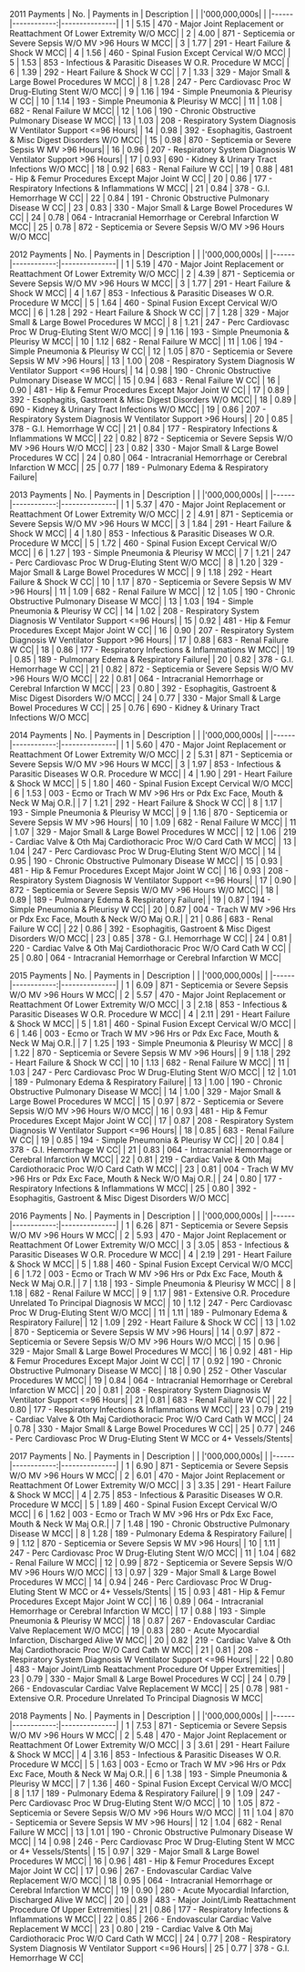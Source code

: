 

2011 Payments
| No.  | Payments in |  Description  | 
|      |'000,000,000s|               | 
|------|------------:|---------------|
|  1   |       5.15  |  470 - Major Joint Replacement or Reattachment Of Lower Extremity W/O MCC| 
|  2   |       4.00  |  871 - Septicemia or Severe Sepsis W/O MV >96 Hours W MCC| 
|  3   |       1.77  |  291 - Heart Failure & Shock W MCC| 
|  4   |       1.56  |  460 - Spinal Fusion Except Cervical W/O MCC| 
|  5   |       1.53  |  853 - Infectious & Parasitic Diseases W O.R. Procedure W MCC| 
|  6   |       1.39  |  292 - Heart Failure & Shock W CC| 
|  7   |       1.33  |  329 - Major Small & Large Bowel Procedures W MCC| 
|  8   |       1.28  |  247 - Perc Cardiovasc Proc W Drug-Eluting Stent W/O MCC| 
|  9   |       1.16  |  194 - Simple Pneumonia & Pleurisy W CC| 
| 10   |       1.14  |  193 - Simple Pneumonia & Pleurisy W MCC| 
| 11   |       1.08  |  682 - Renal Failure W MCC| 
| 12   |       1.06  |  190 - Chronic Obstructive Pulmonary Disease W MCC| 
| 13   |       1.03  |  208 - Respiratory System Diagnosis W Ventilator Support <=96 Hours| 
| 14   |       0.98  |  392 - Esophagitis, Gastroent & Misc Digest Disorders W/O MCC| 
| 15   |       0.98  |  870 - Septicemia or Severe Sepsis W MV >96 Hours| 
| 16   |       0.96  |  207 - Respiratory System Diagnosis W Ventilator Support >96 Hours| 
| 17   |       0.93  |  690 - Kidney & Urinary Tract Infections W/O MCC| 
| 18   |       0.92  |  683 - Renal Failure W CC| 
| 19   |       0.88  |  481 - Hip & Femur Procedures Except Major Joint W CC| 
| 20   |       0.86  |  177 - Respiratory Infections & Inflammations W MCC| 
| 21   |       0.84  |  378 - G.I. Hemorrhage W CC| 
| 22   |       0.84  |  191 - Chronic Obstructive Pulmonary Disease W CC| 
| 23   |       0.83  |  330 - Major Small & Large Bowel Procedures W CC| 
| 24   |       0.78  |  064 - Intracranial Hemorrhage or Cerebral Infarction W MCC| 
| 25   |       0.78  |  872 - Septicemia or Severe Sepsis W/O MV >96 Hours W/O MCC| 


2012 Payments
| No.  | Payments in |  Description  | 
|      |'000,000,000s|               | 
|------|------------:|---------------|
|  1   |       5.19  |  470 - Major Joint Replacement or Reattachment Of Lower Extremity W/O MCC| 
|  2   |       4.39  |  871 - Septicemia or Severe Sepsis W/O MV >96 Hours W MCC| 
|  3   |       1.77  |  291 - Heart Failure & Shock W MCC| 
|  4   |       1.67  |  853 - Infectious & Parasitic Diseases W O.R. Procedure W MCC| 
|  5   |       1.64  |  460 - Spinal Fusion Except Cervical W/O MCC| 
|  6   |       1.28  |  292 - Heart Failure & Shock W CC| 
|  7   |       1.28  |  329 - Major Small & Large Bowel Procedures W MCC| 
|  8   |       1.21  |  247 - Perc Cardiovasc Proc W Drug-Eluting Stent W/O MCC| 
|  9   |       1.16  |  193 - Simple Pneumonia & Pleurisy W MCC| 
| 10   |       1.12  |  682 - Renal Failure W MCC| 
| 11   |       1.06  |  194 - Simple Pneumonia & Pleurisy W CC| 
| 12   |       1.05  |  870 - Septicemia or Severe Sepsis W MV >96 Hours| 
| 13   |       1.00  |  208 - Respiratory System Diagnosis W Ventilator Support <=96 Hours| 
| 14   |       0.98  |  190 - Chronic Obstructive Pulmonary Disease W MCC| 
| 15   |       0.94  |  683 - Renal Failure W CC| 
| 16   |       0.90  |  481 - Hip & Femur Procedures Except Major Joint W CC| 
| 17   |       0.89  |  392 - Esophagitis, Gastroent & Misc Digest Disorders W/O MCC| 
| 18   |       0.89  |  690 - Kidney & Urinary Tract Infections W/O MCC| 
| 19   |       0.86  |  207 - Respiratory System Diagnosis W Ventilator Support >96 Hours| 
| 20   |       0.85  |  378 - G.I. Hemorrhage W CC| 
| 21   |       0.84  |  177 - Respiratory Infections & Inflammations W MCC| 
| 22   |       0.82  |  872 - Septicemia or Severe Sepsis W/O MV >96 Hours W/O MCC| 
| 23   |       0.82  |  330 - Major Small & Large Bowel Procedures W CC| 
| 24   |       0.80  |  064 - Intracranial Hemorrhage or Cerebral Infarction W MCC| 
| 25   |       0.77  |  189 - Pulmonary Edema & Respiratory Failure| 


2013 Payments
| No.  | Payments in |  Description  | 
|      |'000,000,000s|               | 
|------|------------:|---------------|
|  1   |       5.37  |  470 - Major Joint Replacement or Reattachment Of Lower Extremity W/O MCC| 
|  2   |       4.91  |  871 - Septicemia or Severe Sepsis W/O MV >96 Hours W MCC| 
|  3   |       1.84  |  291 - Heart Failure & Shock W MCC| 
|  4   |       1.80  |  853 - Infectious & Parasitic Diseases W O.R. Procedure W MCC| 
|  5   |       1.72  |  460 - Spinal Fusion Except Cervical W/O MCC| 
|  6   |       1.27  |  193 - Simple Pneumonia & Pleurisy W MCC| 
|  7   |       1.21  |  247 - Perc Cardiovasc Proc W Drug-Eluting Stent W/O MCC| 
|  8   |       1.20  |  329 - Major Small & Large Bowel Procedures W MCC| 
|  9   |       1.18  |  292 - Heart Failure & Shock W CC| 
| 10   |       1.17  |  870 - Septicemia or Severe Sepsis W MV >96 Hours| 
| 11   |       1.09  |  682 - Renal Failure W MCC| 
| 12   |       1.05  |  190 - Chronic Obstructive Pulmonary Disease W MCC| 
| 13   |       1.03  |  194 - Simple Pneumonia & Pleurisy W CC| 
| 14   |       1.02  |  208 - Respiratory System Diagnosis W Ventilator Support <=96 Hours| 
| 15   |       0.92  |  481 - Hip & Femur Procedures Except Major Joint W CC| 
| 16   |       0.90  |  207 - Respiratory System Diagnosis W Ventilator Support >96 Hours| 
| 17   |       0.88  |  683 - Renal Failure W CC| 
| 18   |       0.86  |  177 - Respiratory Infections & Inflammations W MCC| 
| 19   |       0.85  |  189 - Pulmonary Edema & Respiratory Failure| 
| 20   |       0.82  |  378 - G.I. Hemorrhage W CC| 
| 21   |       0.82  |  872 - Septicemia or Severe Sepsis W/O MV >96 Hours W/O MCC| 
| 22   |       0.81  |  064 - Intracranial Hemorrhage or Cerebral Infarction W MCC| 
| 23   |       0.80  |  392 - Esophagitis, Gastroent & Misc Digest Disorders W/O MCC| 
| 24   |       0.77  |  330 - Major Small & Large Bowel Procedures W CC| 
| 25   |       0.76  |  690 - Kidney & Urinary Tract Infections W/O MCC| 


2014 Payments
| No.  | Payments in |  Description  | 
|      |'000,000,000s|               | 
|------|------------:|---------------|
|  1   |       5.60  |  470 - Major Joint Replacement or Reattachment Of Lower Extremity W/O MCC| 
|  2   |       5.31  |  871 - Septicemia or Severe Sepsis W/O MV >96 Hours W MCC| 
|  3   |       1.97  |  853 - Infectious & Parasitic Diseases W O.R. Procedure W MCC| 
|  4   |       1.90  |  291 - Heart Failure & Shock W MCC| 
|  5   |       1.80  |  460 - Spinal Fusion Except Cervical W/O MCC| 
|  6   |       1.53  |  003 - Ecmo or Trach W MV >96 Hrs or Pdx Exc Face, Mouth & Neck W Maj O.R.| 
|  7   |       1.21  |  292 - Heart Failure & Shock W CC| 
|  8   |       1.17  |  193 - Simple Pneumonia & Pleurisy W MCC| 
|  9   |       1.16  |  870 - Septicemia or Severe Sepsis W MV >96 Hours| 
| 10   |       1.09  |  682 - Renal Failure W MCC| 
| 11   |       1.07  |  329 - Major Small & Large Bowel Procedures W MCC| 
| 12   |       1.06  |  219 - Cardiac Valve & Oth Maj Cardiothoracic Proc W/O Card Cath W MCC| 
| 13   |       1.04  |  247 - Perc Cardiovasc Proc W Drug-Eluting Stent W/O MCC| 
| 14   |       0.95  |  190 - Chronic Obstructive Pulmonary Disease W MCC| 
| 15   |       0.93  |  481 - Hip & Femur Procedures Except Major Joint W CC| 
| 16   |       0.93  |  208 - Respiratory System Diagnosis W Ventilator Support <=96 Hours| 
| 17   |       0.90  |  872 - Septicemia or Severe Sepsis W/O MV >96 Hours W/O MCC| 
| 18   |       0.89  |  189 - Pulmonary Edema & Respiratory Failure| 
| 19   |       0.87  |  194 - Simple Pneumonia & Pleurisy W CC| 
| 20   |       0.87  |  004 - Trach W MV >96 Hrs or Pdx Exc Face, Mouth & Neck W/O Maj O.R.| 
| 21   |       0.86  |  683 - Renal Failure W CC| 
| 22   |       0.86  |  392 - Esophagitis, Gastroent & Misc Digest Disorders W/O MCC| 
| 23   |       0.85  |  378 - G.I. Hemorrhage W CC| 
| 24   |       0.81  |  220 - Cardiac Valve & Oth Maj Cardiothoracic Proc W/O Card Cath W CC| 
| 25   |       0.80  |  064 - Intracranial Hemorrhage or Cerebral Infarction W MCC| 


2015 Payments
| No.  | Payments in |  Description  | 
|      |'000,000,000s|               | 
|------|------------:|---------------|
|  1   |       6.09  |  871 - Septicemia or Severe Sepsis W/O MV >96 Hours W MCC| 
|  2   |       5.57  |  470 - Major Joint Replacement or Reattachment Of Lower Extremity W/O MCC| 
|  3   |       2.18  |  853 - Infectious & Parasitic Diseases W O.R. Procedure W MCC| 
|  4   |       2.11  |  291 - Heart Failure & Shock W MCC| 
|  5   |       1.81  |  460 - Spinal Fusion Except Cervical W/O MCC| 
|  6   |       1.46  |  003 - Ecmo or Trach W MV >96 Hrs or Pdx Exc Face, Mouth & Neck W Maj O.R.| 
|  7   |       1.25  |  193 - Simple Pneumonia & Pleurisy W MCC| 
|  8   |       1.22  |  870 - Septicemia or Severe Sepsis W MV >96 Hours| 
|  9   |       1.18  |  292 - Heart Failure & Shock W CC| 
| 10   |       1.13  |  682 - Renal Failure W MCC| 
| 11   |       1.03  |  247 - Perc Cardiovasc Proc W Drug-Eluting Stent W/O MCC| 
| 12   |       1.01  |  189 - Pulmonary Edema & Respiratory Failure| 
| 13   |       1.00  |  190 - Chronic Obstructive Pulmonary Disease W MCC| 
| 14   |       1.00  |  329 - Major Small & Large Bowel Procedures W MCC| 
| 15   |       0.97  |  872 - Septicemia or Severe Sepsis W/O MV >96 Hours W/O MCC| 
| 16   |       0.93  |  481 - Hip & Femur Procedures Except Major Joint W CC| 
| 17   |       0.87  |  208 - Respiratory System Diagnosis W Ventilator Support <=96 Hours| 
| 18   |       0.85  |  683 - Renal Failure W CC| 
| 19   |       0.85  |  194 - Simple Pneumonia & Pleurisy W CC| 
| 20   |       0.84  |  378 - G.I. Hemorrhage W CC| 
| 21   |       0.83  |  064 - Intracranial Hemorrhage or Cerebral Infarction W MCC| 
| 22   |       0.81  |  219 - Cardiac Valve & Oth Maj Cardiothoracic Proc W/O Card Cath W MCC| 
| 23   |       0.81  |  004 - Trach W MV >96 Hrs or Pdx Exc Face, Mouth & Neck W/O Maj O.R.| 
| 24   |       0.80  |  177 - Respiratory Infections & Inflammations W MCC| 
| 25   |       0.80  |  392 - Esophagitis, Gastroent & Misc Digest Disorders W/O MCC| 


2016 Payments
| No.  | Payments in |  Description  | 
|      |'000,000,000s|               | 
|------|------------:|---------------|
|  1   |       6.26  |  871 - Septicemia or Severe Sepsis W/O MV >96 Hours W MCC| 
|  2   |       5.93  |  470 - Major Joint Replacement or Reattachment Of Lower Extremity W/O MCC| 
|  3   |       3.05  |  853 - Infectious & Parasitic Diseases W O.R. Procedure W MCC| 
|  4   |       2.19  |  291 - Heart Failure & Shock W MCC| 
|  5   |       1.88  |  460 - Spinal Fusion Except Cervical W/O MCC| 
|  6   |       1.72  |  003 - Ecmo or Trach W MV >96 Hrs or Pdx Exc Face, Mouth & Neck W Maj O.R.| 
|  7   |       1.18  |  193 - Simple Pneumonia & Pleurisy W MCC| 
|  8   |       1.18  |  682 - Renal Failure W MCC| 
|  9   |       1.17  |  981 - Extensive O.R. Procedure Unrelated To Principal Diagnosis W MCC| 
| 10   |       1.12  |  247 - Perc Cardiovasc Proc W Drug-Eluting Stent W/O MCC| 
| 11   |       1.11  |  189 - Pulmonary Edema & Respiratory Failure| 
| 12   |       1.09  |  292 - Heart Failure & Shock W CC| 
| 13   |       1.02  |  870 - Septicemia or Severe Sepsis W MV >96 Hours| 
| 14   |       0.97  |  872 - Septicemia or Severe Sepsis W/O MV >96 Hours W/O MCC| 
| 15   |       0.96  |  329 - Major Small & Large Bowel Procedures W MCC| 
| 16   |       0.92  |  481 - Hip & Femur Procedures Except Major Joint W CC| 
| 17   |       0.92  |  190 - Chronic Obstructive Pulmonary Disease W MCC| 
| 18   |       0.90  |  252 - Other Vascular Procedures W MCC| 
| 19   |       0.84  |  064 - Intracranial Hemorrhage or Cerebral Infarction W MCC| 
| 20   |       0.81  |  208 - Respiratory System Diagnosis W Ventilator Support <=96 Hours| 
| 21   |       0.81  |  683 - Renal Failure W CC| 
| 22   |       0.80  |  177 - Respiratory Infections & Inflammations W MCC| 
| 23   |       0.79  |  219 - Cardiac Valve & Oth Maj Cardiothoracic Proc W/O Card Cath W MCC| 
| 24   |       0.78  |  330 - Major Small & Large Bowel Procedures W CC| 
| 25   |       0.77  |  246 - Perc Cardiovasc Proc W Drug-Eluting Stent W MCC or 4+ Vessels/Stents| 


2017 Payments
| No.  | Payments in |  Description  | 
|      |'000,000,000s|               | 
|------|------------:|---------------|
|  1   |       6.90  |  871 - Septicemia or Severe Sepsis W/O MV >96 Hours W MCC| 
|  2   |       6.01  |  470 - Major Joint Replacement or Reattachment Of Lower Extremity W/O MCC| 
|  3   |       3.35  |  291 - Heart Failure & Shock W MCC| 
|  4   |       2.75  |  853 - Infectious & Parasitic Diseases W O.R. Procedure W MCC| 
|  5   |       1.89  |  460 - Spinal Fusion Except Cervical W/O MCC| 
|  6   |       1.62  |  003 - Ecmo or Trach W MV >96 Hrs or Pdx Exc Face, Mouth & Neck W Maj O.R.| 
|  7   |       1.48  |  190 - Chronic Obstructive Pulmonary Disease W MCC| 
|  8   |       1.28  |  189 - Pulmonary Edema & Respiratory Failure| 
|  9   |       1.12  |  870 - Septicemia or Severe Sepsis W MV >96 Hours| 
| 10   |       1.11  |  247 - Perc Cardiovasc Proc W Drug-Eluting Stent W/O MCC| 
| 11   |       1.04  |  682 - Renal Failure W MCC| 
| 12   |       0.99  |  872 - Septicemia or Severe Sepsis W/O MV >96 Hours W/O MCC| 
| 13   |       0.97  |  329 - Major Small & Large Bowel Procedures W MCC| 
| 14   |       0.94  |  246 - Perc Cardiovasc Proc W Drug-Eluting Stent W MCC or 4+ Vessels/Stents| 
| 15   |       0.93  |  481 - Hip & Femur Procedures Except Major Joint W CC| 
| 16   |       0.89  |  064 - Intracranial Hemorrhage or Cerebral Infarction W MCC| 
| 17   |       0.88  |  193 - Simple Pneumonia & Pleurisy W MCC| 
| 18   |       0.87  |  267 - Endovascular Cardiac Valve Replacement W/O MCC| 
| 19   |       0.83  |  280 - Acute Myocardial Infarction, Discharged Alive W MCC| 
| 20   |       0.82  |  219 - Cardiac Valve & Oth Maj Cardiothoracic Proc W/O Card Cath W MCC| 
| 21   |       0.81  |  208 - Respiratory System Diagnosis W Ventilator Support <=96 Hours| 
| 22   |       0.80  |  483 - Major Joint/Limb Reattachment Procedure Of Upper Extremities| 
| 23   |       0.79  |  330 - Major Small & Large Bowel Procedures W CC| 
| 24   |       0.79  |  266 - Endovascular Cardiac Valve Replacement W MCC| 
| 25   |       0.78  |  981 - Extensive O.R. Procedure Unrelated To Principal Diagnosis W MCC| 


2018 Payments
| No.  | Payments in |  Description  | 
|      |'000,000,000s|               | 
|------|------------:|---------------|
|  1   |       7.53  |  871 - Septicemia or Severe Sepsis W/O MV >96 Hours W MCC| 
|  2   |       5.48  |  470 - Major Joint Replacement or Reattachment Of Lower Extremity W/O MCC| 
|  3   |       3.61  |  291 - Heart Failure & Shock W MCC| 
|  4   |       3.16  |  853 - Infectious & Parasitic Diseases W O.R. Procedure W MCC| 
|  5   |       1.63  |  003 - Ecmo or Trach W MV >96 Hrs or Pdx Exc Face, Mouth & Neck W Maj O.R.| 
|  6   |       1.38  |  193 - Simple Pneumonia & Pleurisy W MCC| 
|  7   |       1.36  |  460 - Spinal Fusion Except Cervical W/O MCC| 
|  8   |       1.17  |  189 - Pulmonary Edema & Respiratory Failure| 
|  9   |       1.09  |  247 - Perc Cardiovasc Proc W Drug-Eluting Stent W/O MCC| 
| 10   |       1.05  |  872 - Septicemia or Severe Sepsis W/O MV >96 Hours W/O MCC| 
| 11   |       1.04  |  870 - Septicemia or Severe Sepsis W MV >96 Hours| 
| 12   |       1.04  |  682 - Renal Failure W MCC| 
| 13   |       1.01  |  190 - Chronic Obstructive Pulmonary Disease W MCC| 
| 14   |       0.98  |  246 - Perc Cardiovasc Proc W Drug-Eluting Stent W MCC or 4+ Vessels/Stents| 
| 15   |       0.97  |  329 - Major Small & Large Bowel Procedures W MCC| 
| 16   |       0.96  |  481 - Hip & Femur Procedures Except Major Joint W CC| 
| 17   |       0.96  |  267 - Endovascular Cardiac Valve Replacement W/O MCC| 
| 18   |       0.95  |  064 - Intracranial Hemorrhage or Cerebral Infarction W MCC| 
| 19   |       0.90  |  280 - Acute Myocardial Infarction, Discharged Alive W MCC| 
| 20   |       0.89  |  483 - Major Joint/Limb Reattachment Procedure Of Upper Extremities| 
| 21   |       0.86  |  177 - Respiratory Infections & Inflammations W MCC| 
| 22   |       0.85  |  266 - Endovascular Cardiac Valve Replacement W MCC| 
| 23   |       0.80  |  219 - Cardiac Valve & Oth Maj Cardiothoracic Proc W/O Card Cath W MCC| 
| 24   |       0.77  |  208 - Respiratory System Diagnosis W Ventilator Support <=96 Hours| 
| 25   |       0.77  |  378 - G.I. Hemorrhage W CC| 
